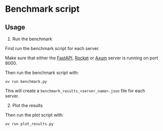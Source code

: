 # Benchmark script

## Usage

1. Run the benchmark

First run the benchmark script for each server.

Make sure that either the [FastAPI](../python_fastapi/), [Rocket](../rust_rocket/) or [Axum](../rust_axum/) server is running on port 8000.

Then run the benchmark script with:
```
uv run benchmark.py
```

This will create a `benchmark_results_<server_name>.json` file for each server.

2. Plot the results

Then run the plot script with:
```
uv run plot_results.py
```
